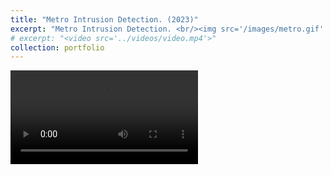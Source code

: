 ```yaml
---
title: "Metro Intrusion Detection. (2023)"
excerpt: "Metro Intrusion Detection. <br/><img src='/images/metro.gif' style='max-width: 500px;'>"
# excerpt: "<video src='../videos/video.mp4'>"
collection: portfolio
---
```


<video src="/videos/metro.mp4" controls style="max-width: 700px;">
  Your browser does not support the video tag.
</video>